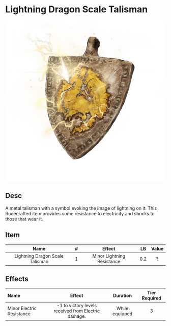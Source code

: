 # Lightning Dragon Scale Talisman

![Copyrighted Image](LightningDragonScaleTalisman.png)

## Desc

A metal talisman with a symbol evoking the image of lightning on it. This Runecrafted item provides some resistance to electricity and shocks to those that wear it.

## Item

|              Name              | # |           Effect           | LB | Value |
| :-----------------------------: | :-: | :------------------------: | :-: | :---: |
| Lightning Dragon Scale Talisman | 1 | Minor Lightning Resistance | 0.2 |   ?   |

## Effects

| Name                      |                       Effect                       |    Duration    | Tier Required |
| :------------------------ | :-------------------------------------------------: | :------------: | :-----------: |
| Minor Electric Resistance | -1 to victory levels received from Electric damage. | While equipped |       3       |
